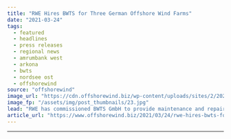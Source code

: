 ```yaml
---
title: "RWE Hires BWTS for Three German Offshore Wind Farms"
date: "2021-03-24"
tags: 
  - featured
  - headlines
  - press releases
  - regional news
  - amrumbank west
  - arkona
  - bwts
  - nordsee ost
  - offshorewind
source: "offshorewind"
image_url: "https://cdn.offshorewind.biz/wp-content/uploads/sites/2/2021/03/24092016/RWE-Hires-BWTS-for-Three-German-Offshore-Wind-Farms.jpg"
image_fp: "/assets/img/post_thumbnails/23.jpg"
lead: "RWE has commissioned BWTS GmbH to provide maintenance and repair of the safety equipment"
article_url: "https://www.offshorewind.biz/2021/03/24/rwe-hires-bwts-for-three-german-offshore-wind-farms/"
---
```


---
